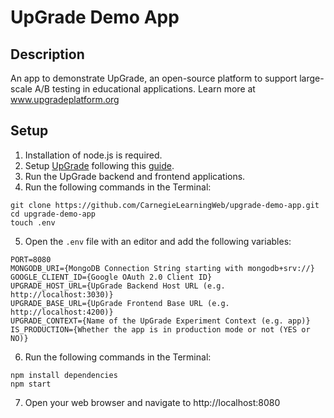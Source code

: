 # UpGrade Demo App

## Description
An app to demonstrate UpGrade, an open-source platform to support large-scale A/B testing in educational applications. Learn more at www.upgradeplatform.org

## Setup
1. Installation of node.js is required.
2. Setup [UpGrade](https://github.com/CarnegieLearningWeb/UpGrade) following this [guide](https://upgrade-platform.gitbook.io/upgrade-documentation/hosting). 
3. Run the UpGrade backend and frontend applications. 
4. Run the following commands in the Terminal:
```
git clone https://github.com/CarnegieLearningWeb/upgrade-demo-app.git
cd upgrade-demo-app
touch .env
```
5. Open the `.env` file with an editor and add the following variables:
```
PORT=8080
MONGODB_URI={MongoDB Connection String starting with mongodb+srv://}
GOOGLE_CLIENT_ID={Google OAuth 2.0 Client ID}
UPGRADE_HOST_URL={UpGrade Backend Host URL (e.g. http://localhost:3030)}
UPGRADE_BASE_URL={UpGrade Frontend Base URL (e.g. http://localhost:4200)}
UPGRADE_CONTEXT={Name of the UpGrade Experiment Context (e.g. app)}
IS_PRODUCTION={Whether the app is in production mode or not (YES or NO)}
```
6. Run the following commands in the Terminal:
```
npm install dependencies
npm start
```
7. Open your web browser and navigate to http://localhost:8080
